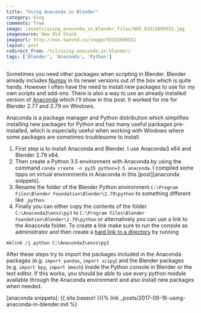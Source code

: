 ```yaml
---
title: "Using Anaconda in Blender"
category: blog
comments: True
image: /assets/using_anaconda_in_blender_files/NOS_93315690552.jpg
imagesource: New Old Stock
imageurl: http://nos.twnsnd.co/image/93315690552
layout: post
redirect_from: /til/using-anaconda-in-blender/
tags: ['Blender', 'Anaconda', 'Python']
---
```

Sometimes you need other packages when scripting in Blender. Blender already includes [Numpy][numpy] in its newer versions out of the box which is quite handy. However I often have the need to install new packages to use for my own scripts and add-ons. There is also a way to use an already installed version of [Anaconda][anaconda] which I'll show in this post. It worked for me for Blender 2.77 and 2.79 on Windows.

Anaconda is a package manager and Python distribution which simplifies installing new packages for Python and has many useful packages pre-installed, which is especially useful when working with Windows where some packages are sometimes troublesome to install.

1. First step is to install Anaconda and Blender. I use Anaconda3 x64 and Blender 2.79 x64.
2. Then create a Python 3.5 environment with Anaconda by using the command `conda create -n py35 python=3.5 anaconda`. I compiled some tipps on virtual environments in Anaconda in this [post][anaconda snippets].
4. Rename the folder of the Blender Python environment `C:\Program Files\Blender Foundation\Blender\2.79\python` to something different like `_python`.
5. Finally you can either copy the contents of the folder `C:\Anaconda3\envs\py3` to `C:\Program Files\Blender Foundation\Blender\2.79\python` or alternatively you can use a link to the Anaconda folder. To create a link make sure to run the console as administrator and then create a [hard link to a directory][symlink] by running

```
mklink /j python C:\Anaconda3\envs\py3
```

After these steps try to import the packages included in the Anaconda packages (e.g. `import pandas`, `import scipy`) and the Blender packages (e.g. `import bpy`, `import bmesh`) inside the Python console in Blender or the text editor. If this works, you should be able to use every python module available through the Anaconda environment and also install new packages when needed.

[stackoverflow question]: https://blender.stackexchange.com/questions/51067/using-anaconda-python-3-in-blender-winx64
[numpy]: http://www.numpy.org/
[anaconda]: https://docs.anaconda.com/anaconda/
[symlink]: https://www.howtogeek.com/howto/16226/complete-guide-to-symbolic-links-symlinks-on-windows-or-linux/
[anaconda snippets]: {{ site.baseurl }}{% link _posts/2017-09-16-using-anaconda-in-blender.md %}